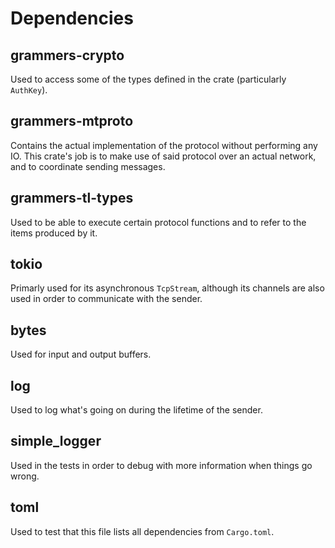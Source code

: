 # Dependencies

## grammers-crypto

Used to access some of the types defined in the crate (particularly `AuthKey`).

## grammers-mtproto

Contains the actual implementation of the protocol without performing any IO. This crate's job
is to make use of said protocol over an actual network, and to coordinate sending messages.

## grammers-tl-types

Used to be able to execute certain protocol functions and to refer to the items produced by it.

## tokio

Primarly used for its asynchronous `TcpStream`, although its channels are also used in order to
communicate with the sender.

## bytes

Used for input and output buffers.

## log

Used to log what's going on during the lifetime of the sender.

## simple_logger

Used in the tests in order to debug with more information when things go wrong.

## toml

Used to test that this file lists all dependencies from `Cargo.toml`.
